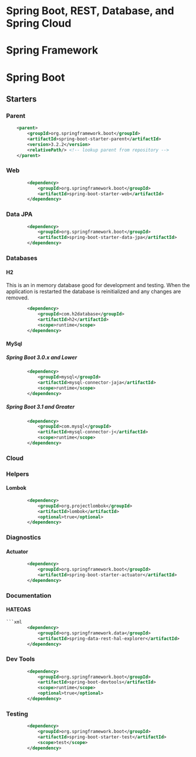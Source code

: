 
# Spring Boot, REST, Database, and Spring Cloud

# Spring Framework

# Spring Boot

## Starters

### Parent
```xml
	<parent>
		<groupId>org.springframework.boot</groupId>
		<artifactId>spring-boot-starter-parent</artifactId>
		<version>3.2.2</version>
		<relativePath/> <!-- lookup parent from repository -->
	</parent>
```

### Web
```xml
		<dependency>
			<groupId>org.springframework.boot</groupId>
			<artifactId>spring-boot-starter-web</artifactId>
		</dependency>
```

### Data JPA
```xml
		<dependency>
			<groupId>org.springframework.boot</groupId>
			<artifactId>spring-boot-starter-data-jpa</artifactId>
		</dependency>
```

### Databases

#### H2
This is an in memory database good for development and testing. When the application is
restarted the database is reinitialized and any changes are removed.

```xml
		<dependency>
			<groupId>com.h2database</groupId>
			<artifactId>h2</artifactId>
            <scope>runtime</scope>
		</dependency>
```

#### MySql
##### Spring Boot 3.0.x and Lower
```xml
		<dependency>
			<groupId>mysql</groupId>
			<artifactId>mysql-connector-jaja</artifactId>
			<scope>runtime</scope>
		</dependency>
```

##### Spring Boot 3.1 and Greater
```xml
		<dependency>
			<groupId>com.mysql</groupId>
			<artifactId>mysql-connector-j</artifactId>
			<scope>runtime</scope>
		</dependency>
```
### Cloud

### Helpers
#### Lombok
```xml
		<dependency>
			<groupId>org.projectlombok</groupId>
			<artifactId>lombok</artifactId>
			<optional>true</optional>
		</dependency>
```

### Diagnostics
#### Actuator
```xml
		<dependency>
			<groupId>org.springframework.boot</groupId>
			<artifactId>spring-boot-starter-actuator</artifactId>
		</dependency>

```

### Documentation
#### HATEOAS
```xml
```xml
		<dependency>
			<groupId>org.springframework.data</groupId>
			<artifactId>spring-data-rest-hal-explorer</artifactId>
		</dependency>
```

### Dev Tools
```xml
		<dependency>
			<groupId>org.springframework.boot</groupId>
			<artifactId>spring-boot-devtools</artifactId>
			<scope>runtime</scope>
			<optional>true</optional>
		</dependency>
```

### Testing
```xml
		<dependency>
			<groupId>org.springframework.boot</groupId>
			<artifactId>spring-boot-starter-test</artifactId>
			<scope>test</scope>
		</dependency>
```
